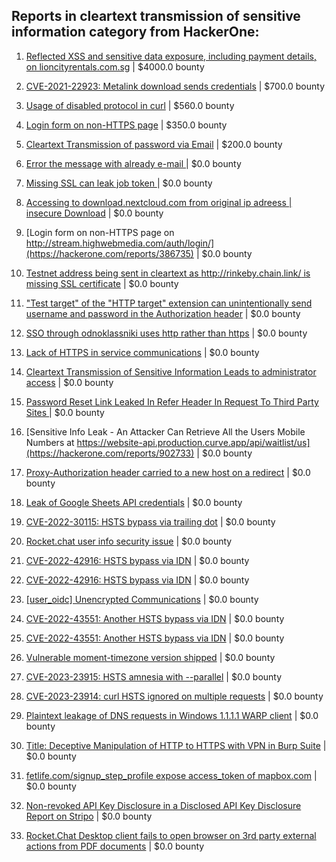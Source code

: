 ## Reports in cleartext transmission of sensitive information category from HackerOne:

1. [Reflected XSS and sensitive data exposure, including payment details, on lioncityrentals.com.sg](https://hackerone.com/reports/340431) | $4000.0 bounty

2. [CVE-2021-22923: Metalink download sends credentials](https://hackerone.com/reports/1213181) | $700.0 bounty

3. [Usage of disabled protocol in curl](https://hackerone.com/reports/2437131) | $560.0 bounty

4. [Login form on non-HTTPS page](https://hackerone.com/reports/214571) | $350.0 bounty

5. [Cleartext Transmission of password via Email](https://hackerone.com/reports/2337938) | $200.0 bounty

6. [Error the message with already e-mail ](https://hackerone.com/reports/265441) | $0.0 bounty

7. [Missing SSL can leak job token ](https://hackerone.com/reports/222036) | $0.0 bounty

8. [Accessing to download.nextcloud.com from original ip adreess | insecure Download](https://hackerone.com/reports/374053) | $0.0 bounty

9. [Login form on non-HTTPS page on http://stream.highwebmedia.com/auth/login/](https://hackerone.com/reports/386735) | $0.0 bounty

10. [Testnet address being sent in cleartext as http://rinkeby.chain.link/ is missing SSL certificate](https://hackerone.com/reports/576288) | $0.0 bounty

11. ["Test target" of the "HTTP target" extension can unintentionally send username and password in the Authorization header](https://hackerone.com/reports/536669) | $0.0 bounty

12. [SSO through odnoklassniki uses http rather than https](https://hackerone.com/reports/703759) | $0.0 bounty

13. [Lack of HTTPS in service communications](https://hackerone.com/reports/741549) | $0.0 bounty

14. [Cleartext Transmission of Sensitive Information Leads to administrator access](https://hackerone.com/reports/813159) | $0.0 bounty

15. [Password Reset Link Leaked In Refer Header In Request To Third Party Sites ](https://hackerone.com/reports/751581) | $0.0 bounty

16. [Sensitive Info Leak - An Attacker Can Retrieve All the Users Mobile Numbers at https://website-api.production.curve.app/api/waitlist/us](https://hackerone.com/reports/902733) | $0.0 bounty

17. [Proxy-Authorization header carried to a new host on a redirect](https://hackerone.com/reports/1086259) | $0.0 bounty

18. [Leak of Google Sheets API credentials](https://hackerone.com/reports/965314) | $0.0 bounty

19. [CVE-2022-30115: HSTS bypass via trailing dot](https://hackerone.com/reports/1565622) | $0.0 bounty

20. [Rocket.chat user info security issue](https://hackerone.com/reports/1517377) | $0.0 bounty

21. [CVE-2022-42916: HSTS bypass via IDN](https://hackerone.com/reports/1730660) | $0.0 bounty

22. [CVE-2022-42916: HSTS bypass via IDN](https://hackerone.com/reports/1753226) | $0.0 bounty

23. [[user_oidc] Unencrypted Communications](https://hackerone.com/reports/1687005) | $0.0 bounty

24. [CVE-2022-43551: Another HSTS bypass via IDN](https://hackerone.com/reports/1755083) | $0.0 bounty

25. [CVE-2022-43551: Another HSTS bypass via IDN](https://hackerone.com/reports/1813831) | $0.0 bounty

26. [Vulnerable moment-timezone version shipped](https://hackerone.com/reports/1708873) | $0.0 bounty

27. [CVE-2023-23915: HSTS amnesia with --parallel](https://hackerone.com/reports/1814333) | $0.0 bounty

28. [CVE-2023-23914: curl HSTS ignored on multiple requests](https://hackerone.com/reports/1813864) | $0.0 bounty

29. [Plaintext leakage of DNS requests in Windows 1.1.1.1 WARP client](https://hackerone.com/reports/1941390) | $0.0 bounty

30. [Title: Deceptive Manipulation of HTTP to HTTPS with VPN in Burp Suite](https://hackerone.com/reports/2230842) | $0.0 bounty

31. [fetlife.com/signup_step_profile expose access_token of mapbox.com](https://hackerone.com/reports/2129769) | $0.0 bounty

32. [Non-revoked API Key Disclosure in a Disclosed API Key Disclosure Report on Stripo](https://hackerone.com/reports/1709815) | $0.0 bounty

33. [Rocket.Chat Desktop client fails to open browser on 3rd party external actions from PDF documents](https://hackerone.com/reports/1967109) | $0.0 bounty

